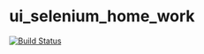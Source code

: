 # ui_selenium_home_work
[![Build Status](https://app.travis-ci.com/Roophina/ui_selenium_home_work.svg?branch=master)](https://app.travis-ci.com/Roophina/ui_selenium_home)
